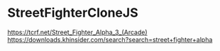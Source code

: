 # StreetFighterCloneJS


https://tcrf.net/Street_Fighter_Alpha_3_(Arcade)
https://downloads.khinsider.com/search?search=street+fighter+alpha
